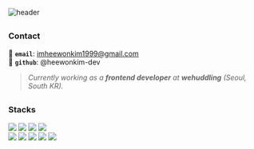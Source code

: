 ![header](https://capsule-render.vercel.app/api?type=waving&color=0:36d1dc,100:5b86e5&height=200&section=header&text=Heewon%20Kim&fontSize=50&animation=fadeIn&fontAlignY=30&desc=🙋🏻‍♀️%20Annyeong!%20This%20is%20Frontend%20Developer%20Heewon%20Kim%20!&descAlignY=50&descAlign=50&fontColor=434656)
  
## 
### Contact
📧 **`email`**: imheewonkim1999@gmail.com <br/>
🤖 **`github`**: @heewonkim-dev <Br/>

> _Currently working as a **frontend developer** at **wehuddling** (Seoul, South KR)._
## 
### Stacks
<img src="https://img.shields.io/badge/Javascript-F7DF1E?style=flat-square&logo=Javascript&logoColor=black"/></a>
<img src="https://img.shields.io/badge/Typescript-3178C6?style=flat-square&logo=Typescript&logoColor=white"/></a>
<img src="https://img.shields.io/badge/HTML5-E34F26?style=flat-square&logo=HTML5&logoColor=white"/></a>
<img src="https://img.shields.io/badge/CSS3-1572B6?style=flat-square&logo=CSS3&logoColor=white"/></a> <Br/>
<img src="https://img.shields.io/badge/React-61DAFB?style=flat-square&logo=React&logoColor=black"/></a>
<img src="https://img.shields.io/badge/Recoil-000000?style=flat-square&logo=Atom&logoColor=white"/></a>
<img src="https://img.shields.io/badge/React Query-FF4154?style=flat-square&logo=ReactQuery&logoColor=white"/></a>
<img src="https://img.shields.io/badge/Redux-764ABC?style=flat-square&logo=Redux&logoColor=white"/></a>
<img src="https://img.shields.io/badge/Storybook-FF4785?style=flat-square&logo=Storybook&logoColor=white"/></a>

##
<br />

